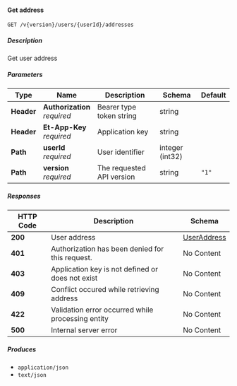 
<a name="addresses_getaddress"></a>
#### Get address
```
GET /v{version}/users/{userId}/addresses
```


##### Description
Get user address


##### Parameters

|Type|Name|Description|Schema|Default|
|---|---|---|---|---|
|**Header**|**Authorization**  <br>*required*|Bearer type token string|string||
|**Header**|**Et-App-Key**  <br>*required*|Application key|string||
|**Path**|**userId**  <br>*required*|User identifier|integer (int32)||
|**Path**|**version**  <br>*required*|The requested API version|string|`"1"`|


##### Responses

|HTTP Code|Description|Schema|
|---|---|---|
|**200**|User address|[UserAddress](#useraddress)|
|**401**|Authorization has been denied for this request.|No Content|
|**403**|Application key is not defined or does not exist|No Content|
|**409**|Conflict occured while retrieving address|No Content|
|**422**|Validation error occurred while processing entity|No Content|
|**500**|Internal server error|No Content|


##### Produces

* `application/json`
* `text/json`



